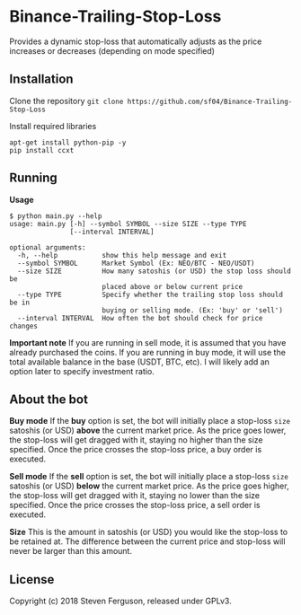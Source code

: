 # Binance-Trailing-Stop-Loss
Provides a dynamic stop-loss that automatically adjusts as the price increases or decreases (depending on mode specified)

## Installation
Clone the repository
`git clone https://github.com/sf04/Binance-Trailing-Stop-Loss`

Install required libraries
```
apt-get install python-pip -y
pip install ccxt
```

## Running

**Usage**
```
$ python main.py --help
usage: main.py [-h] --symbol SYMBOL --size SIZE --type TYPE
               [--interval INTERVAL]

optional arguments:
  -h, --help           show this help message and exit
  --symbol SYMBOL      Market Symbol (Ex: NEO/BTC - NEO/USDT)
  --size SIZE          How many satoshis (or USD) the stop loss should be
                       placed above or below current price
  --type TYPE          Specify whether the trailing stop loss should be in
                       buying or selling mode. (Ex: 'buy' or 'sell')
  --interval INTERVAL  How often the bot should check for price changes
```

**Important note**
If you are running in sell mode, it is assumed that you have already purchased the coins. If you are running in buy mode, it will use the total available balance in the base (USDT, BTC, etc). I will likely add an option later to specify investment ratio.


## About the bot

**Buy mode**
If the **buy** option is set, the bot will initially place a stop-loss `size` satoshis (or USD) **above** the current market price. As the price goes lower, the stop-loss will get dragged with it, staying no higher than the size specified. Once the price crosses the stop-loss price, a buy order is executed.

**Sell mode**
If the **sell** option is set, the bot will initially place a stop-loss `size` satoshis (or USD) **below** the current market price. As the price goes higher, the stop-loss will get dragged with it, staying no lower than the size specified. Once the price crosses the stop-loss price, a sell order is executed.

**Size**
This is the amount in satoshis (or USD) you would like the stop-loss to be retained at. The difference between the current price and stop-loss will never be larger than this amount.

## License
Copyright (c) 2018 Steven Ferguson, released under GPLv3.
